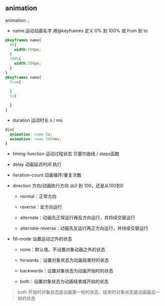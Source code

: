 ## animation

animation: <name> <duration> <timing-function> <delay> <iteration-count> <direction> <fill-mode>;

- name:运动动画名字 用@keyframes 定义 0% 到 100% 或 from 到 to

```css
@keyframes name{
  0%{
    width:100px;
  }
  100%{
    width:300px;
  }
}
@keyframes name{
  from{
    
  }
  to{
    
  }
}
```

- duration 运动时长 s / ms

```css
div{
  animation: name 5s; 
  animation: name 5000ms;
}
```

- timing-function 运动过程状态 贝塞尔曲线 / steps函数

- delay 动画延迟时间 执行

- iteration-count 动画循环/重复次数

- direction 方向/动画执行方向 从0 到 100，还是从100到0 

  * normal：正常方向

  * reverse：反方向运行

  * alternate：动画先正常运行再反方向运行，并持续交替运行

  * alternate-reverse：动画先反运行再正方向运行，并持续交替运行

- fill-mode 设置运动之外的状态

  - none：默认值。不设置对象动画之外的状态

  - forwards：设置对象状态为动画结束时的状态

  - backwards：设置对象状态为动画开始时的状态

  - both：设置对象状态为动画结束或开始的状态

    
> both 开始时对象状态是动画第一帧的状态，结束时对象状态是动画最后一帧的状态

